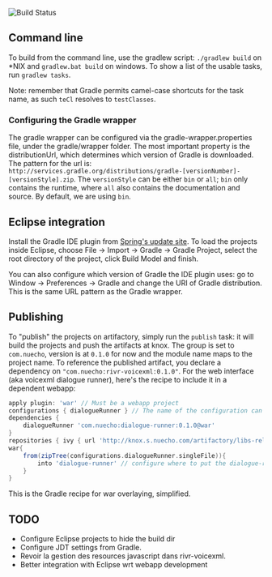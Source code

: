 ![Build Status](http://ci.s.nuecho.com:8080/job/rivr/badge/icon)

## Command line

To build from the command line, use the gradlew script: `./gradlew build` on *NIX and `gradlew.bat build` on windows. To show a list of the usable tasks, run `gradlew tasks`.

Note: remember that Gradle permits camel-case shortcuts for the task name, as such `teCl` resolves to `testClasses`.

### Configuring the Gradle wrapper

The gradle wrapper can be configured via the gradle-wrapper.properties file, under the gradle/wrapper folder. The most important property is the distributionUrl, which determines which version of Gradle is downloaded. The pattern for the url is: `http://services.gradle.org/distributions/gradle-[versionNumber]-[versionStyle].zip`. The `versionStyle` can be either `bin` or `all`; `bin` only contains the runtime, where `all` also contains the documentation and source. By default, we are using `bin`.

## Eclipse integration

Install the Gradle IDE plugin from [Spring's update site](http://dist.springsource.com/release/TOOLS/gradle). To load the projects inside Eclipse, choose File -> Import -> Gradle -> Gradle Project, select the root directory of the project, click Build Model and finish.

You can also configure which version of Gradle the IDE plugin uses: go to Window -> Preferences -> Gradle and change the URI of Gradle distribution. This is the same URL pattern as the Gradle wrapper.

## Publishing

To "publish" the projects on artifactory, simply run the `publish` task: it will build the projects and push the artifacts at knox. The group is set to `com.nuecho`, version is at `0.1.0` for now and the module name maps to the project name. To reference the published artifact, you declare a dependency on `"com.nuecho:rivr-voicexml:0.1.0"`. For the web interface (aka voicexml dialogue runner), here's the recipe to include it in a dependent webapp:

```groovy
apply plugin: 'war' // Must be a webapp project
configurations { dialogueRunner } // The name of the configuration can be anything
dependencies {
    dialogueRunner 'com.nuecho:dialogue-runner:0.1.0@war'
}
repositories { ivy { url 'http://knox.s.nuecho.com/artifactory/libs-release-local' } }
war{
    from(zipTree(configurations.dialogueRunner.singleFile)){
        into 'dialogue-runner' // configure where to put the dialogue-runner. Remove the closure to simply have it at the root.
    }
}
```

This is the Gradle recipe for war overlaying, simplified.

## TODO

* Configure Eclipse projects to hide the build dir
* Configure JDT settings from Gradle.
* Revoir la gestion des resources javascript dans rivr-voicexml.
* Better integration with Eclipse wrt webapp development